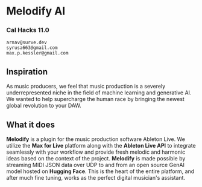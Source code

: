 # Melodify AI
### Cal Hacks 11.0
```
arnav@surve.dev
syrusa663@gmail.com
max.p.kessler@gmail.com
```

## Inspiration
As music producers, we feel that music production is a severely underrepresented niche in the field of machine learning and generative AI. We wanted to help supercharge the human race by bringing the newest global revolution to your DAW.

## What it does
**Melodify** is a plugin for the music production software Ableton Live. We utilize the **Max for Live** platform along with the **Ableton Live API** to integrate seamlessly with your workflow and provide fresh melodic and harmonic ideas based on the context of the project. **Melodify** is made possible by streaming MIDI JSON data over UDP to and from an open source GenAI model hosted on **Hugging Face**. This is the heart of the entire platform, and after much fine tuning, works as the perfect digital musician's assistant.
